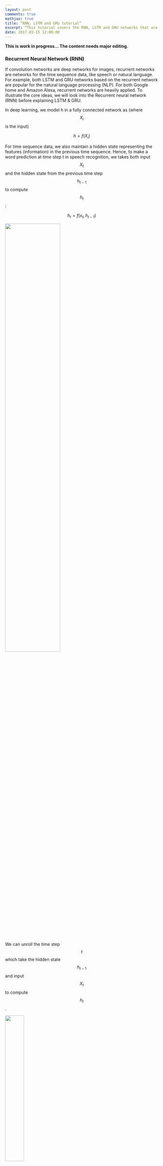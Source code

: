 ```yaml
---
layout: post
comments: true
mathjax: true
title: “RNN, LSTM and GRU tutorial”
excerpt: “This tutorial covers the RNN, LSTM and GRU networks that are widely popular for deep learning in NLP.”
date: 2017-03-15 12:00:00
---
```

**This is work in progress... The content needs major editing.**

### Recurrent Neural Network (RNN)

If convolution networks are deep networks for images, recurrent networks are networks for the time sequence data, like speech or natural language. For example, both LSTM and GRU networks based on the recurrent network are popular for the natural language processing (NLP). For both Google home and Amazon Alexa, recurrent networks are heavily applied. To illustrate the core ideas, we will look into the Recurrent neural network (RNN) before explaining LSTM & GRU.

In deep learning, we model h in a fully connected network as (where $$ X_i $$ is the input)

$$
h = f(X_i)
$$


For time sequence data, we also maintain a hidden state representing the features (information) in the previous time sequence. Hence, to make a word prediction at time step t in speech recognition, we takes both input $$ X_t $$ and the hidden state from the previous time step $$ h_{t-1}$$ to compute $$ h_t $$:

$$
h_t = f(x_t, h_{t-1})
$$

<div class="imgcap">
<img src="/assets/rnn/rnn_b.png" style="border:none;width:60%;">
</div>

We can unroll the time step $$ t $$ which take the hidden state $$ h_{t-1} $$ and input $$ X_t $$  to compute $$ h_t $$.

<div class="imgcap">
<img src="/assets/rnn/rnn_b3.png" style="border:none;width:35%;">
</div>

To give another perspective, we unroll a RNN from time step $$ t-1 $$ to $$ t+1 $$:
<div class="imgcap">
<img src="/assets/rnn/rnn_b2.png" style="border:none;width:60%;">
</div>

In a fully connected (FC) network, $$ h $$ servers as the output of the network. In RNN, $$ h $$ servers 2 purposes: the hidden state for the previous sequence data as well as making a prediction. In the following example, we multiply $$ h_t $$ with a matrix $$ W $$ to make a prediction for $$ Y $$. Through the multiplication with a matrix, $$ h_t $$ can make a prediction for the word that a user is pronouncing. 
 
<div class="imgcap">
<img src="/assets/rnn/cap14.png" style="border:none;width:30%;">
</div>

#### Create image caption using RNN
Let's study a real example to study RNN in details. We want our system to automatica provide captions by simply reading an image.
For example, we input a school bus image into a RNN and the RNN will produce a caption like "A yellow school bus idles near a park." 
<div class="imgcap">
<img src="/assets/rnn/cap.png" style="border:none;">
</div>
During the RNN training, we
1. Use a CNN network to capture features of an image.
2. Multiple the features with a trainable matrix to generate $$ h_0 $$.
3. Feed $$ h_0 $$ to the RNN.
4. Use a word embedding lookup table to convert a word to a word vector $$ X_1 $$. (a.k.a word2vec)
5. Feed the word vector and $$ h_0 $$ to the RNN. $$ h_1 = f(X_1, h_0) $$
6. Use a trainable matrix to map $$ h $$ to scores which predict the next word in our caption.
7. Move to the next time step with $$ h_1 $$ and the word "A" as input.

<div class="imgcap">
<img src="/assets/rnn/cap12.png" style="border:none;;">
</div>

#### Capture image features
We pass the image into a CNN and use one of the activation layer in the fully connected (FC) network to initialize the RNN. For example, in the picture below, we pick the input of the second FC layer to compute the initial state of the RNN $$ h_0 $$.
<div class="imgcap">
<img src="/assets/rnn/cnn.png" style="border:none;;">
</div>

We multipy the CNN image features with a trainable matrix to compute $$ h_0 $$ for the first time step 1.
<div class="imgcap">
<img src="/assets/rnn/cap2.png" style="border:none;">
</div>

With $$ h_0 $$, we  compute $$ h_1 = f(h_0, X_1) $$ for time step 1.

<div class="imgcap">
<img src="/assets/rnn/cap8.png" style="border:none;width:80%;">
</div>

#### Code in computing h0

Define the shape of CNN image features (N, 512) and h (N, 512):
```python
input_dim   = 512   # CNN features dimension: 512  
hidden_dim  = 512   # Hidden state dimension: 512
```

Define a matrix to project the CNN image features to $$ h_0 $$.

```python
# W_proj: (input_dim, hidden_dim)
W_proj  = np.random.randn(input_dim, hidden_dim)
W_proj /= np.sqrt(input_dim)
b_proj  = np.zeros(hidden_dim)
```

Compute $$ h_0 $$ by multipy the image features with $$ W_{proj} $$.
```python
# Initialize CNN -> hidden state projection parameters
# h0: (N, hidden_dim)
h0 = features.dot(W_proj) + b_proj
```

#### Map words to RNN
Our training data contains both the images and captions. It also have a dictionary which map a vocabulary word to an integer. Caption words in the dataset are stored as word indexes using the dictionary. For example, the caption "A yellow school bus idles near a park." can stored as "1 5 3401 3461 78 5634 87 5 111 2" which 1 represents the "start" of a caption, 5 represents 'a', 3401 represents 'yellow', ...  and 2 represents the "end" of a caption.

> In this tutorial, we called the captions provided in the training dataset: true caption.

However, the RNN does not use the word index directly. The word index does not contain information about the semantic relationship between words. We need to map a word to a high dimensional space such that we can encode semantic relationship between words. For example, if we encode the word "father" as (0.2, 0.3, 0.1, ...) we should expect the word "mother" to be close by say (0.3, 0.3, 0.1, ...). Or the vector distance between the word "Paris" and "France" should be similar to the one between "Seoul" and "Korea". word2vec provides a mechanism to convert a word to a higher dimensional space which is trainable. We use a word embedding lookup table $$ W_{embed} $$ to convert a word index to a vector with length wordvec_dim. The RNN will take this vector $$ X_t $$ and $$ h_{t-1} $$ to compute $$ h_t $$

<div class="imgcap">
<img src="/assets/rnn/cap9.png" style="border:none;width:45%;">
</div>

>  The W for word2vec works more like a 1D lookup table than a matrix we use in a deep network.

When we create the training data, we convert words to the corresponding word index using a vocabulary dictionary. In runtime, we map the word index to a word vector.
<div class="imgcap">
<img src="/assets/rnn/encode.png" style="border:none;width:70%;">
</div>


Here is the code to convert an input caption word to the word vector x.
```python
wordvec_dim = 256  # Convert a work index to a vector of 256 numbers.
```

Randomly initialize W which we will train it with the RNN together.
```python
W_embed  = np.random.randn(vocab_size, wordvec_dim)
W_embed /= 100
```

Lookup the word vector from a word index using the lookup table (W)
```python
# T = 16: Number of unroll time step.
# captions:    (N, T+1) The caption represent "<start> A yellow school bus idles near a park <end> <null> ... <null>" represent in word index. 
# captions_in  (N, T) The caption feed into the RNN (X) = captions without the last word.
# captions_out (N, T) The true caption output: the caption without "<start>"

# W_embed (vocab_size, wordvec_dim)
# captions_in: (N, T) each captions_in contain at most 16 words.
# x: (N, T, wordvec_dim)
x, cache_embed = word_embedding_forward(captions_in, W_embed)
```

```python
def word_embedding_forward(x, W):
  out, cache = None, None
  N, T = x.shape
  V, D = W.shape
  out = W[x]
  cache = (V, x)
  return out, cache  
```
  

#### RNN
<div class="imgcap">
<img src="/assets/rnn/score.png" style="border:none;width:40%;">
</div>

We pass the word vector
$$
X_0
$$
into the RNN. The output of the RNN 
$$
h_1
$$
is then multipy with 
$$
W_{vocab}
$$
to generate scores for each word in the vocabulary. For example, if we have 10004 words in the vocabulary, it will generate 10004 scores predicting how likely each word will be the next word in the caption. With the true caption in the training dataset and the scores computed, we calculate the softmax loss of the RNN so we can use it for the gradient descent. 
<div class="imgcap">
<img src="/assets/rnn/score_1.png" style="border:none;">
</div>

> We provide implementation codes for readers that prefer concrete details. Nevertheless, fully understanding of the code is not needed or suggested.

We comput $$ h_t $$ 
by feeding the RNN with $$ X_t $$ and $$ h_{t-1} $$.
We then map $$ h_t $$ to scores which are used to compute the softmax cost.
```python
# h: (N, 16, hidden_dim)
# Wx: (wordvec_dim, hidden_dim)
# Wh: (hidden_dim, hidden_dim)
h, cache_rnn = rnn_forward(x, h0, Wx, Wh, b)

# W_vocal: (hidden_dim, vocab_size 1004)
# scores: (N, 16, vocab_size 1004)
scores, cache_scores = temporal_affine_forward(h, W_vocab, b_vocab)
loss, dscores = temporal_softmax_loss(scores, captions_out, mask)
```

#### rnn_forward

"rnn forward" is the RNN implementation that compute $$ h_t $$
```python
h, cache_rnn = rnn_forward(x, h0, Wx, Wh, b)
```

<div class="imgcap">
<img src="/assets/rnn/cap13.png" style="border:none;width:40%;">
</div>

rnn_forward unroll the RNN by T time steps and compute $$ h_t $$ by calling "rnn_step_forward". At each step, it takes $$ h{t-1} $$ from the previous step and use the true captions provided by the training set to compute $$ X_t $$.  i.e., we do not use the highest score word from previous time step as input. We always use the true caption from our training dataset during training since the whole purpose is to lower the prediction error of our RNN for the true captions (supervised labels).

```python
def rnn_forward(x, h0, Wx, Wh, b):
  h, cache = None, None
  N, T, D = x.shape
  H = h0.shape[1]
  h = np.zeros((N, T, H))
  state = {}
  state[-1] = h0
  cache_step = [None] * T

  for t in range(T):
    xt = x[:, t, :]
    state[t], cache_step[t] = rnn_step_forward(xt, state[t-1], Wx, Wh, b)
    h[:, t, :] = state[t]

  cache = (cache_step, D)
  return h, cache
```

In each RNN time step, we multiple $$ h_{t-1} $$ with $$ W_h $$ and $$ x_{t} $$ with $$ W_x $$ to generate 
$$ h_t $$

```python
def rnn_step_forward(x, prev_h, Wx, Wh, b):
  next_h, cache = None, None
  state = np.dot(x, Wx) + np.dot(prev_h, Wh) + b
  next_h = np.tanh(state)

  cache = x, prev_h, Wx, Wh, state
  return next_h, cache
```    

#### Scores

After finding $$ h_t $$, we compute the scores by multiply
$$
W_{vocab}
$$
with
$$
h_t
$$
```python
 def temporal_affine_forward(x, w, b):
   N, T, D = x.shape
   M = b.shape[0]
   out = x.reshape(N * T, D).dot(w).reshape(N, T, M) + b
   cache = x, w, b, out
   return out, cache
```

#### Softmax cost

For each words in the vocabulary (1004 words), we predict the probability of those words to be the next caption word. With these scores, we can apply the deep learning technique to compute the softmax loss which are used in the gradient descent to optimize our RNN.
```python
def temporal_softmax_loss(x, y, mask):
  N, T, V = x.shape
  
  x_flat = x.reshape(N * T, V)
  y_flat = y.reshape(N * T)
  mask_flat = mask.reshape(N * T)
  
  probs = np.exp(x_flat - np.max(x_flat, axis=1, keepdims=True))
  probs /= np.sum(probs, axis=1, keepdims=True)
  loss = -np.sum(mask_flat * np.log(probs[np.arange(N * T), y_flat])) / N
  dx_flat = probs.copy()
  dx_flat[np.arange(N * T), y_flat] -= 1
  dx_flat /= N
  dx_flat *= mask_flat[:, None]
  
  dx = dx_flat.reshape(N, T, V)
  
  return loss, dx
```
    

#### Time step 0

Here, we recap how we calculate 
$$ h_0 $$
from the image features and use the true caption "start" to make a prediction $$ h_1 $$ from the RNN. Then we compute the scores and the softmax loss.

<div class="imgcap">
<img src="/assets/rnn/cap11.png" style="border:none;width:70%;">
</div>

#### Code listing for the forward feed, backpropagation and the loss.

```python
  def loss(self, features, captions):
    # For training, say the caption is "<start> A yellow bus idles near a park"
    # captions_in is the Xt input: "<start> A yellow bus idles near a"
    # captions_out is the true label: "A yellow bus idles near a park"
    captions_in = captions[:, :-1]
    captions_out = captions[:, 1:]
    
    mask = (captions_out != self._null)

    # Retrieve the trainable parameters
    W_proj, b_proj = self.params['W_proj'], self.params['b_proj']    
    W_embed = self.params['W_embed']
    Wx, Wh, b = self.params['Wx'], self.params['Wh'], self.params['b']
    W_vocab, b_vocab = self.params['W_vocab'], self.params['b_vocab']
    
    loss, grads = 0.0, {}
    # vocab_size = 1004
    # T          = 16
    #
    # features    : (N, input_dim)
    # W_proj      : (input_dim, hidden_dim)
    # h0          : (N, hidden_dim)
    #
    # x           : (N, T, wordvec_dim)
    # captions_in : (N, T) of word index
    # W-embed     : (vacab_size, wordvec_dim)
    #
    # h           : (N, 16, hidden_dim)
    # Wx          : (wordvec_dim, hidden_dim)
    # Wh          : (hidden_dim, hidden_dim)
    #
    # scores      : (N, 16, vocab_size)
    # W_vocab     : (hidden_dim, vocab_size)

    # Compute h0 from the image features.
    h0 = features.dot(W_proj) + b_proj

    # Find the word vector of the input caption word.
    x, cache_embed = word_embedding_forward(captions_in, W_embed)

    # Forward feed for the RNN
    h, cache_rnn = rnn_forward(x, h0, Wx, Wh, b)

    # Compute the scores for each words in the vocabulary
    scores, cache_scores = temporal_affine_forward(h, W_vocab, b_vocab)
	
    # Compute the softmax loss
    loss, dscores = temporal_softmax_loss(scores, captions_out, mask)

    # Perform the backpropagation
    dh, grads['W_vocab'], grads['b_vocab'] = temporal_affine_backward(dscores, cache_scores)
    dx, dh0, grads['Wx'], grads['Wh'], grads['b'] = rnn_backward(dh, cache_rnn)
    grads['W_embed'] = word_embedding_backward(dx, cache_embed)
    grads['b_proj'] = np.sum(dh0, axis=0)
    grads['W_proj'] = features.T.dot(dh0)
    
    return loss, grads
```

#### Making prediction

To generate captions automatically, we will use the CNN to generate image features and map it to $$ h_0 $$ with $$ W_{proj} $$.
<div class="imgcap">
<img src="/assets/rnn/cap4.png" style="border:none;width:80%;">
</div>

At time step 1, we feed the RNN with the input "start" to get the word vector $$ X_1 $$. The RNN computes the value $$ h_1$$
which later multiply with $$ W_{vocab} $$ to generate scores for each word in the vocabulary (1004). We make the first word prediction by select the one with the highest score (say, "A"). Unlikely training, we use the word with the highest score as the next time step input. With $$ h_1 $$ and the highest score word "A" in time step 1, we go through the RNN step again and made the second prediction "bus" at time step 2. 
	
<div class="imgcap">
<img src="/assets/rnn/cap7.png" style="border:none;width:70%;">
</div>

We compute the score and set the input for the next time step to be the word with the highest score.
```python
scores, _ = affine_forward(next_h, W_vocab, b_vocab)
captions[:, t] = scores.argmax(axis=1)
prev_word = captions[:, t].reshape(N, 1)
```

Here is the full code making the prediction with comments:
```python
def sample(self, features, max_length=30):
    N = features.shape[0]
    captions = self._null * np.ones((N, max_length), dtype=np.int32)

    # Retrive all trainable parameters
    W_proj, b_proj = self.params['W_proj'], self.params['b_proj']
    W_embed = self.params['W_embed']
    Wx, Wh, b = self.params['Wx'], self.params['Wh'], self.params['b']
    W_vocab, b_vocab = self.params['W_vocab'], self.params['b_vocab']
    
    # N is the size of the data to test
    # prev_word : (N, 1)
    #
    # next_h    : (N, hidden_dim)
    # features  : (N, input_dim)
    # W_proj    : (input_dim, hidden_dim)
    #
    # embed     : (N, 1, wordvec_dim)
    # W-embed   : (vacab_size, wordvec_dim)
    #
    # next_c    : (N, hidden_dim*4) for LSTM
    #
    # scores    : (N, vocab_size)
    # W_vocab     : (hidden_dim, vocab_size)
    #
    # captions  : (N, max_length)

    # Set the first word as "<start>"
    prev_word = self._start * np.ones((N, 1), dtype=np.int32)

    # Compute h0
    next_h, affine_cache = affine_forward(features, W_proj, b_proj)

    H, _ = Wh.shape
    # for each time step
    for t in range(max_length):
      # Compute the word vector.
      embed, embed_cache = word_embedding_forward(prev_word, W_embed)
      # Compute h from the RNN
      next_h, cache = rnn_step_forward(np.squeeze(embed), next_h, Wx, Wh, b)
      # Map h to scores for each vocabulary word
      scores, _ = affine_forward(next_h, W_vocab, b_vocab)
      # Set the caption word at time t.
      captions[:, t] = scores.argmax(axis=1)
      # Set it to be the next word input in next time step.
      prev_word = captions[:, t].reshape(N, 1)

    return captions
```

Finally here is the final detail flows:
<div class="imgcap">
<img src="/assets/rnn/cap5.png" style="border:none;;">
</div>

### Long Short Term Memory network (LSTM)

$$ h_t $$ in RNN serves 2 purpose:
* Make an output prediction, and
* Be a hidden state remembering the features in the sequence data process so far.

$$ h_t $$ actually serve 2 different purposes. LSTM breaks $$ h_t $$ into 2 according to the roles above ($$ h_t $$ and $$ C $$). The hidden state of the LSTM cell will now be $$ C $$.

<div class="imgcap">
<img src="/assets/rnn/lstm.png" style="border:none;width:50%;">
</div>

#### LSTM gates
In LSTM, we want a mechanism to selectively allow what information to remember and what information to forget. Therefore we construct different gates with value between 0 to 1, and multiple it with the information we want to remember or to forget. For example, a gate with 0 means forget everything and a gate with 1 means remember everything.

$$ 
\text{value} = \text{gate} \cdot \text{value}
$$

In LSTM, we have 3 different gates but all with the same form:

$$
gate = g(X_t, h_{t-1}) = \sigma (W_{x} X_t + W_{h} h_{t-1} + b) 
$$

which $$ \sigma $$ is the sigmoid function behaves like an on/off switch.

> All gates have different set of W and b. But people feel lost in the LSTM equations without realize its simplicity. So we just assume they all take different set of W and b for now.

#### Updating C
<div class="imgcap">
<img src="/assets/rnn/lstm2.png" style="border:none;width:20%;">
</div>

To update C, the hidden state of a LSTM cell, we constructs 2 gates:
* forget gate: a gate to forget previous hidden state information $$ C_{t-1} $$.
* input gate: a gate to remember what information in $$ \tilde{C} $$ we want to remember.

$$
gate_{forget} = \sigma (W_{x} X_t + W_{h} h_{t-1} + b) 
$$

$$
gate_{input} = \sigma (W_{x} X_t + W_{h} h_{t-1} + b) 
$$

In RNN, the mechanism to update $$ h_t $$ is pretty simple:

$$
h_t = f(X_t, h_{t-1})
$$

But in LSTM, there are 2 steps.
* Compute what information $$ \tilde{C} $$ may generate in time step t
* Use the forget and input gate to remember and forget what information to keep and what to forget 

$$
\tilde{C} = \tanh (W_{x} X_t + W_{h} h_{t-1} + b) 
$$

$$
C_t = gate_{forget} \cdot C_{t-1} + gate_{input} \cdot \tilde{C}
$$

#### Update h
<div class="imgcap">
<img src="/assets/rnn/lstm1.png" style="border:none;width:20%;">
</div>

To update $$ h_{t} $$, we compute a output gate and compute the new $$ h_t $$

$$
gate_{out} = \sigma (W_{x} X_t + W_{h} h_{t-1} + b) 
$$
 
 $$
 h_t = gate_{out} \cdot \tanh (C_t)
 $$
 
#### LSTM Equations

It seems there are a lot of equations and indexing in LSTM. But actually, it is fairly simple. Whenever you need to compute a gate or a new cell state, you multiple $$ X_t $$ and $$ h_{t-1} $$ with the following formula. 
 
$$
W_{x} X_t + W_{h} h_{t-1} + b
$$

If it is a gate, use the sigmoid function to turn it to a "on/off" gate. If it is a state, use $$ \tanh $$. 

Through this mechanism:
* We produce a candidate state $$\tilde{C}$$ for new information produced at time step t.
* 2 gates to compute $$ C $$ and 
* 1 gate for output.

Finally we update the hidden state $$ C $$ and make a output $$ h_t $$.

$$
C_t = g_{forget} \cdot C_{t-1} + g_{input} \cdot \tilde{C}
$$
  
$$
h_t = g_{out} \cdot \tanh (C_t)
$$ 
 
#### Image captures with LSTM
Now we change our previous code and swap the RNN out with a LSTM.
```python
if self.cell_type == 'rnn':
  h, cache_rnn = rnn_forward(x, h0, Wx, Wh, b)
else:
  h, cache_rnn = lstm_forward(x, h0, Wx, Wh, b)
``` 
lstm_forward looks similar to the RNN with the exception that it track both $$ h $$ and $$ C $$ now.
```python
def lstm_forward(x, h0, Wx, Wh, b):
  h, cache = None, None
  N, T, D = x.shape
  H, _ = Wh.shape
  next_h = h0
  next_c = np.zeros((N, H))

  cache_step = [None] * T

  h = np.zeros((N, T, H))
  for t in range(T):
    xt = x[:, t, :]
    next_h, next_c, cache_step[t] = lstm_step_forward(xt, next_h, next_c, Wx, Wh, b)
    h[:, t, :] = next_h
  cache = (cache_step, D)
  
  return h, cache
```

One of the reason that we do not sub-index W and b is that we can concatenate all W and b into one big matrix and apply the matrix multiplication at once. The following code compute 3 different gates and then compute $$ \tilde{C} $$, $$C $$ and $$ h $$ .
```python
def lstm_step_forward(x, prev_h, prev_c, Wx, Wh, b):
  next_h, next_c, cache = None, None, None
  N, H = prev_h.shape
  a = x.dot(Wx) + prev_h.dot(Wh) + b
  ai = a[:, :H]
  af = a[:, H:2 * H]
  ao = a[:, 2 * H:3 * H]
  au = a[:, 3 * H:]
  ig = sigmoid(ai)
  fg = sigmoid(af)
  og = sigmoid(ao)
  update = np.tanh(au)
  next_c = fg * prev_c + ig * update
  next_h = og * np.tanh(next_c)

  cache = (next_c, og, ig, fg, og, update, ai, af, ao, au, Wx, x, Wh, prev_h, prev_c)
  
  return next_h, next_c, cache
```

### Gated Recurrent Units (GRU)

Compare with LSTM, GRU does not maintain a $$ C $$ hidden state and use 2 gates instead of 3.

Similar to LSTM, GRU needs to compute something similar to $$ \tilde{C} $$ which is the new information produced at time step $$ t $$. Instead of using $$ h_{t-1} $$ directly, we apply a remember gate to $$ h_{t-1} $$ to see what information to keep before applying the matrix multiplication.

$$
gate_r = \sigma (W_{x} X_t + W_{h} h_{t-1} + b) 
$$ 

$$
\tilde{h_{t}} = \tanh (W_{x} X_t + W_{h} \cdot (gate_r \cdot h_{t-1}) + b)
$$

In GRU, it combines both input gate and forget gate into one update gate since those 2 gates look like just the opposite of each other ($$ g_r = 1 - g_f  $$).

$$
gate_{update} = \sigma (W_{x} X_t + W_{h} h_{t-1} + b) 
$$ 

Finally, to compute $$ h_t $$

$$
h_t = (1 - gate_{update}) \cdot h_{t-1} +  gate_{update} \cdot \tilde{h_{t}}
$$

### Credits
For the RNN/LSTM case study, we use the image caption assignment (assignment 3) in the Stanford class "CS231n Convolutional Neural Networks for Visual Recognition". We start with the skeleton codes provided by the assignment and put it into our code to complete the assignment code.